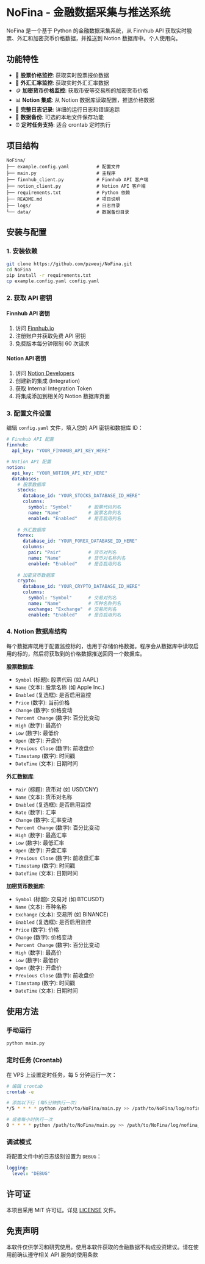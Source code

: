 # NoFina - 金融数据采集与推送系统

NoFina 是一个基于 Python 的金融数据采集系统，从 Finnhub API 获取实时股票、外汇和加密货币价格数据，并推送到 Notion 数据库中。个人使用向。

## 功能特性

- 🏢 **股票价格监控**: 获取实时股票报价数据
- 💱 **外汇汇率监控**: 获取实时外汇汇率数据  
- 🪙 **加密货币价格监控**: 获取币安等交易所的加密货币价格
- 📊 **Notion 集成**: 从 Notion 数据库读取配置，推送价格数据
- 📝 **完整日志记录**: 详细的运行日志和错误追踪
- 💾 **数据备份**: 可选的本地文件保存功能
- ⏰ **定时任务支持**: 适合 crontab 定时执行

## 项目结构

```
NoFina/
├── example.config.yaml          # 配置文件
├── main.py                      # 主程序
├── finnhub_client.py            # Finnhub API 客户端
├── notion_client.py             # Notion API 客户端
├── requirements.txt             # Python 依赖
├── README.md                    # 项目说明
├── logs/                        # 日志目录
└── data/                        # 数据备份目录
```

## 安装与配置

### 1. 安装依赖

```bash
git clone https://github.com/pzweuj/NoFina.git
cd NoFina
pip install -r requirements.txt
cp example.config.yaml config.yaml
```

### 2. 获取 API 密钥

#### Finnhub API 密钥
1. 访问 [Finnhub.io](https://finnhub.io/)
2. 注册账户并获取免费 API 密钥
3. 免费版本每分钟限制 60 次请求

#### Notion API 密钥
1. 访问 [Notion Developers](https://developers.notion.com/)
2. 创建新的集成 (Integration)
3. 获取 Internal Integration Token
4. 将集成添加到相关的 Notion 数据库页面

### 3. 配置文件设置

编辑 `config.yaml` 文件，填入您的 API 密钥和数据库 ID：

```yaml
# Finnhub API 配置
finnhub:
  api_key: "YOUR_FINNHUB_API_KEY_HERE"

# Notion API 配置
notion:
  api_key: "YOUR_NOTION_API_KEY_HERE"
  databases:
    # 股票数据库
    stocks:
      database_id: "YOUR_STOCKS_DATABASE_ID_HERE"
      columns:
        symbol: "Symbol"      # 股票代码列名
        name: "Name"          # 股票名称列名
        enabled: "Enabled"    # 是否启用列名
        
    # 外汇数据库
    forex:
      database_id: "YOUR_FOREX_DATABASE_ID_HERE"
      columns:
        pair: "Pair"          # 货币对列名
        name: "Name"          # 货币对名称列名
        enabled: "Enabled"    # 是否启用列名
        
    # 加密货币数据库
    crypto:
      database_id: "YOUR_CRYPTO_DATABASE_ID_HERE"
      columns:
        symbol: "Symbol"      # 交易对列名
        name: "Name"          # 币种名称列名
        exchange: "Exchange"  # 交易所列名
        enabled: "Enabled"    # 是否启用列名
```

### 4. Notion 数据库结构

每个数据库既用于配置监控标的，也用于存储价格数据。程序会从数据库中读取启用的标的，然后将获取到的价格数据推送回同一个数据库。

**股票数据库**:
- `Symbol` (标题): 股票代码 (如 AAPL)
- `Name` (文本): 股票名称 (如 Apple Inc.)
- `Enabled` (复选框): 是否启用监控
- `Price` (数字): 当前价格
- `Change` (数字): 价格变动
- `Percent Change` (数字): 百分比变动
- `High` (数字): 最高价
- `Low` (数字): 最低价
- `Open` (数字): 开盘价
- `Previous Close` (数字): 前收盘价
- `Timestamp` (数字): 时间戳
- `DateTime` (文本): 日期时间

**外汇数据库**:
- `Pair` (标题): 货币对 (如 USD/CNY)
- `Name` (文本): 货币对名称
- `Enabled` (复选框): 是否启用监控
- `Rate` (数字): 汇率
- `Change` (数字): 汇率变动
- `Percent Change` (数字): 百分比变动
- `High` (数字): 最高汇率
- `Low` (数字): 最低汇率
- `Open` (数字): 开盘汇率
- `Previous Close` (数字): 前收盘汇率
- `Timestamp` (数字): 时间戳
- `DateTime` (文本): 日期时间

**加密货币数据库**:
- `Symbol` (标题): 交易对 (如 BTCUSDT)
- `Name` (文本): 币种名称
- `Exchange` (文本): 交易所 (如 BINANCE)
- `Enabled` (复选框): 是否启用监控
- `Price` (数字): 价格
- `Change` (数字): 价格变动
- `Percent Change` (数字): 百分比变动
- `High` (数字): 最高价
- `Low` (数字): 最低价
- `Open` (数字): 开盘价
- `Previous Close` (数字): 前收盘价
- `Timestamp` (数字): 时间戳
- `DateTime` (文本): 日期时间

## 使用方法

### 手动运行

```bash
python main.py
```

### 定时任务 (Crontab)

在 VPS 上设置定时任务，每 5 分钟运行一次：

```bash
# 编辑 crontab
crontab -e

# 添加以下行 (每5分钟执行一次)
*/5 * * * * python /path/to/NoFina/main.py >> /path/to/NoFina/log/nofina_cron.log 2>&1

# 或者每小时执行一次
0 * * * * python /path/to/NoFina/main.py >> /path/to/NoFina/log/nofina_cron.log 2>&1
```

### 调试模式

将配置文件中的日志级别设置为 `DEBUG`：

```yaml
logging:
  level: "DEBUG"
```

## 许可证

本项目采用 MIT 许可证。详见 [LICENSE](LICENSE) 文件。

## 免责声明

本软件仅供学习和研究使用。使用本软件获取的金融数据不构成投资建议。请在使用前确认遵守相关 API 服务的使用条款
